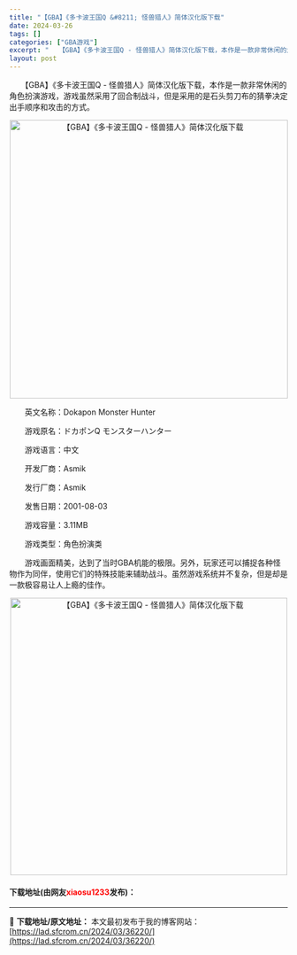 ```yaml
---
title: "【GBA】《多卡波王国Q &#8211; 怪兽猎人》简体汉化版下载"
date: 2024-03-26
tags: []
categories: ["GBA游戏"]
excerpt: "　　【GBA】《多卡波王国Q - 怪兽猎人》简体汉化版下载，本作是一款非常休闲的角色扮演游戏，游戏虽然采用了回合制战斗，但是采用的是石头剪刀布的猜拳决定出手顺序和攻击的方式。 　　英文名称：Dokapon Monster Hunter 　　游戏原名：ドカポンQ モンスターハンター 　　游戏语言：中文&hellip;"
layout: post
---
```


 <p>　　【GBA】《多卡波王国Q - 怪兽猎人》简体汉化版下载，本作是一款非常休闲的角色扮演游戏，游戏虽然采用了回合制战斗，但是采用的是石头剪刀布的猜拳决定出手顺序和攻击的方式。</p> <p align="center"><img align="" border="0" src="https://lad.sfcrom.cn/wp-content/uploads/2024/03/20240326_66026378c55f2.png" width="503" alt="【GBA】《多卡波王国Q - 怪兽猎人》简体汉化版下载" /></p> <p>　　英文名称：Dokapon Monster Hunter</p> <p>　　游戏原名：ドカポンQ モンスターハンター</p> <p>　　游戏语言：中文</p> <p>　　开发厂商：Asmik</p> <p>　　发行厂商：Asmik</p> <p>　　发售日期：2001-08-03</p> <p>　　游戏容量：3.11MB</p> <p>　　游戏类型：角色扮演类</p> <p>　　游戏画面精美，达到了当时GBA机能的极限。另外，玩家还可以捕捉各种怪物作为同伴，使用它们的特殊技能来辅助战斗。虽然游戏系统并不复杂，但是却是一款极容易让人上瘾的佳作。</p> <p align="center"><img align="" border="0" src="https://lad.sfcrom.cn/wp-content/uploads/2024/03/20240326_6602637967b23.png" width="501" alt="【GBA】《多卡波王国Q - 怪兽猎人》简体汉化版下载" /></p> <p><h4>下载地址(由网友<font color="red">xiaosu1233</font>发布)：</h4></p> 

---
📖 **下载地址/原文地址：** 本文最初发布于我的博客网站：[https://lad.sfcrom.cn/2024/03/36220/](https://lad.sfcrom.cn/2024/03/36220/)
